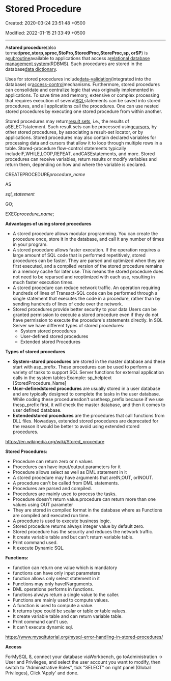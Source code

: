 # Stored Procedure

Created: 2020-03-24 23:51:48 +0500

Modified: 2022-01-15 21:33:49 +0500

---

A**stored procedure**(also termed**proc,storp,sproc,StoPro,StoredProc,StoreProc,sp, orSP**) is a[subroutine](https://en.wikipedia.org/wiki/Subroutine)available to applications that access a[relational database management system](https://en.wikipedia.org/wiki/Relational_database_management_system)(RDBMS). Such procedures are stored in the database[data dictionary](https://en.wikipedia.org/wiki/Data_dictionary).



Uses for stored procedures include[data-validation](https://en.wikipedia.org/wiki/Data_validation)(integrated into the database) or[access-control](https://en.wikipedia.org/wiki/Access_control)mechanisms. Furthermore, stored procedures can consolidate and centralize logic that was originally implemented in applications. To save time and memory, extensive or complex processing that requires execution of several[SQL](https://en.wikipedia.org/wiki/SQL)statements can be saved into stored procedures, and all applications call the procedures. One can use nested stored procedures by executing one stored procedure from within another.



Stored procedures may return[result sets](https://en.wikipedia.org/wiki/Result_set), i.e., the results of aSELECTstatement. Such result sets can be processed using[cursors](https://en.wikipedia.org/wiki/Cursor_(databases)), by other stored procedures, by associating a result-set locator, or by applications. Stored procedures may also contain declared variables for processing data and cursors that allow it to loop through multiple rows in a table. Stored-procedure flow-control statements typically includeIF,WHILE,LOOP,REPEAT, andCASEstatements, and more. Stored procedures can receive variables, return results or modify variables and return them, depending on how and where the variable is declared.



CREATEPROCEDURE*procedure_name*

AS

*sql_statement*

GO;



EXEC*procedure_name*;



**Advantages of using stored procedures**
-   A stored procedure allows modular programming.
    You can create the procedure once, store it in the database, and call it any number of times in your program.
-   A stored procedure allows faster execution.
    If the operation requires a large amount of SQL code that is performed repetitively, stored procedures can be faster. They are parsed and optimized when they are first executed, and a compiled version of the stored procedure remains in a memory cache for later use. This means the stored procedure does not need to be reparsed and reoptimized with each use, resulting in much faster execution times.
-   A stored procedure can reduce network traffic.
    An operation requiring hundreds of lines of Transact-SQL code can be performed through a single statement that executes the code in a procedure, rather than by sending hundreds of lines of code over the network.
-   Stored procedures provide better security to your data
    Users can be granted permission to execute a stored procedure even if they do not have permission to execute the procedure's statements directly.
    In SQL Server we have different types of stored procedures:
    -   System stored procedures
    -   User-defined stored procedures
    -   Extended stored Procedures



**Types of stored procedures**
-   **System-stored procedures** are stored in the master database and these start with asp_prefix. These procedures can be used to perform a variety of tasks to support SQL Server functions for external application calls in the system tables
    Example: sp_helptext [StoredProcedure_Name]
-   **User-definedstored procedures** are usually stored in a user database and are typically designed to complete the tasks in the user database. While coding these proceduresdon't usethesp_prefix because if we use thesp_prefix first, it will check the master database, and then it comes to user defined database.
-   **Extendedstored procedures** are the procedures that call functions from DLL files. Nowadays, extended stored procedures are deprecated for the reason it would be better to avoid using extended stored procedures.



<https://en.wikipedia.org/wiki/Stored_procedure>



**Stored Procedures:**
-   Procedure can return zero or n values
-   Procedures can have input/output parameters for it
-   Procedure allows select as well as DML statement in it
-   A stored procedure may have arguments that areIN,OUT, orINOUT.
-   A procedure can't be called from DML statements.
-   Procedures are parsed and compiled.
-   Procedures are mainly used to process the tasks.
-   Procedure doesn't return value.procedure can return more than one values using OUT parameter
-   They are stored in compiled format in the database where as Functions are compiled and executed run time.
-   A procedure is used to execute business logic.
-   Stored procedure returns always integer value by default zero.
-   Stored procedure has the security and reduces the network traffic.
-   It create variable table and but can't return variable table.
-   Print command used.
-   It execute Dynamic SQL.



**Functions:**
-   function can return one value which is mandatory
-   functions can have only input parameters
-   function allows only select statement in it
-   Functions may only haveINarguments.
-   DML operations performs in functions.
-   functions always return a single value to the caller.
-   Functions are mainly used to compute values.
-   A function is used to compute a value.
-   It returns type could be scalar or table or table values.
-   It create variable table and can return variable table.
-   Print command cant't use.
-   It can't execute dynamic sql.



<https://www.mysqltutorial.org/mysql-error-handling-in-stored-procedures/>



**Access**

ForMySQL 8, connect your database viaWorkbench, go toAdministration -> User and Privileges, and select the user account you want to modify, then switch to "Administrative Roles", tick "SELECT" on right panel (Global Privileges), Click 'Apply' and done.
